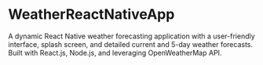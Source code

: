 # WeatherReactNativeApp
A dynamic React Native weather forecasting application with a user-friendly interface, splash screen, and detailed current and 5-day weather forecasts. Built with React.js, Node.js, and leveraging OpenWeatherMap API.
